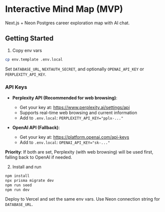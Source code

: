 # Interactive Mind Map (MVP)

Next.js + Neon Postgres career exploration map with AI chat.

## Getting Started

1. Copy env vars

```bash
cp env.template .env.local
```

Set `DATABASE_URL`, `NEXTAUTH_SECRET`, and optionally `OPENAI_API_KEY` or `PERPLEXITY_API_KEY`.

### API Keys

- **Perplexity API (Recommended for web browsing)**: 
  - Get your key at: https://www.perplexity.ai/settings/api
  - Supports real-time web browsing and current information
  - Add to `.env.local`: `PERPLEXITY_API_KEY="pplx-..."`
  
- **OpenAI API (Fallback)**:
  - Get your key at: https://platform.openai.com/api-keys
  - Add to `.env.local`: `OPENAI_API_KEY="sk-..."`

**Priority**: If both are set, Perplexity (with web browsing) will be used first, falling back to OpenAI if needed.

2. Install and run

```bash
npm install
npx prisma migrate dev
npm run seed
npm run dev
```

Deploy to Vercel and set the same env vars. Use Neon connection string for `DATABASE_URL`.
